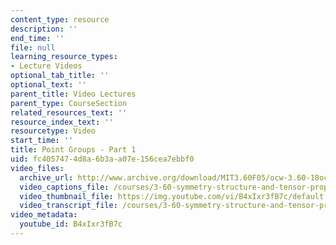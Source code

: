 ```yaml
---
content_type: resource
description: ''
end_time: ''
file: null
learning_resource_types:
- Lecture Videos
optional_tab_title: ''
optional_text: ''
parent_title: Video Lectures
parent_type: CourseSection
related_resources_text: ''
resource_index_text: ''
resourcetype: Video
start_time: ''
title: Point Groups - Part 1
uid: fc405747-4d8a-6b3a-a07e-156cea7ebbf0
video_files:
  archive_url: http://www.archive.org/download/MIT3.60F05/ocw-3.60-18oct2005-pt1-220k.mp4
  video_captions_file: /courses/3-60-symmetry-structure-and-tensor-properties-of-materials-fall-2005/9bc47a2238b857a0945d49f0a0ea6998_B4xIxr3fB7c.vtt
  video_thumbnail_file: https://img.youtube.com/vi/B4xIxr3fB7c/default.jpg
  video_transcript_file: /courses/3-60-symmetry-structure-and-tensor-properties-of-materials-fall-2005/e04382fb31d90369a934c3bd0c3a95fd_B4xIxr3fB7c.pdf
video_metadata:
  youtube_id: B4xIxr3fB7c
---
```


